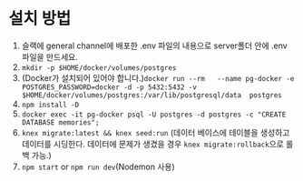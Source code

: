 # 설치 방법
1. 슬랙에 general channel에 배포한 .env 파일의 내용으로 server폴더 안에 .env파일을 만드세요.
1. `mkdir -p $HOME/docker/volumes/postgres`
1. (Docker가 설치되어 있어야 합니다.)`docker run --rm   --name pg-docker -e POSTGRES_PASSWORD=docker -d -p 5432:5432 -v $HOME/docker/volumes/postgres:/var/lib/postgresql/data  postgres`
1. `npm install -D`
1. `docker exec -it pg-docker psql -U postgres -d postgres -c "CREATE DATABASE memories";`
1. `knex migrate:latest && knex seed:run` (데이터 베이스에 테이블을 생성하고 데이터를 시딩한다. 데이터에 문제가 생겼을 경우 `knex migrate:rollback`으로 롤백 가능.)
1. `npm start` or `npm run dev`(Nodemon 사용)
